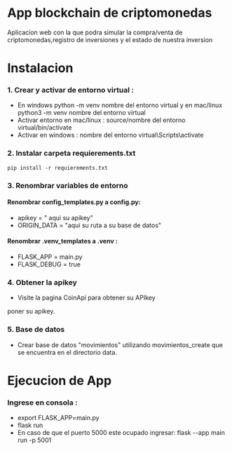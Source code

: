 # App blockchain de criptomonedas

Aplicacion web con la que podra simular la compra/venta de criptomonedas,registro de inversiones y el estado de nuestra inversion

# Instalacion
### 1. Crear y activar de entorno virtual :
- En windows python -m venv nombre del entorno virtual y en mac/linux python3 -m venv nombre del entorno virtual
-  Activar entorno en mac/linux : source/nombre del entorno virtual/bin/activate
- Activar en windows : nombre del entorno virtual\Scripts\activate

### 2. Instalar carpeta requierements.txt
 ````
pip install -r requierements.txt
````
### 3. Renombrar variables de entorno
#### Renombrar config_templates.py a config.py:
- apikey = " aqui su apikey"
- ORIGIN_DATA = "aqui su ruta a su base de datos"
#### Renombrar .venv_templates a .venv : 
- FLASK_APP = main.py
- FLASK_DEBUG = true

### 4. Obtener la apikey 
- Visite la pagina CoinApi para obtener su APIkey

poner su apikey.
### 5. Base de datos
- Crear base de datos "movimientos" utilizando movimientos_create que se encuentra en el directorio data.

# Ejecucion de App
### Ingrese en consola :
- export FLASK_APP=main.py
- flask run
- En caso de que el puerto 5000 este ocupado ingresar: flask --app main run -p 5001